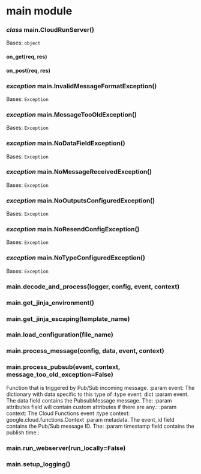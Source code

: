 # main module


### _class_ main.CloudRunServer()
Bases: `object`


#### on_get(req, res)

#### on_post(req, res)

### _exception_ main.InvalidMessageFormatException()
Bases: `Exception`


### _exception_ main.MessageTooOldException()
Bases: `Exception`


### _exception_ main.NoDataFieldException()
Bases: `Exception`


### _exception_ main.NoMessageReceivedException()
Bases: `Exception`


### _exception_ main.NoOutputsConfiguredException()
Bases: `Exception`


### _exception_ main.NoResendConfigException()
Bases: `Exception`


### _exception_ main.NoTypeConfiguredException()
Bases: `Exception`


### main.decode_and_process(logger, config, event, context)

### main.get_jinja_environment()

### main.get_jinja_escaping(template_name)

### main.load_configuration(file_name)

### main.process_message(config, data, event, context)

### main.process_pubsub(event, context, message_too_old_exception=False)
Function that is triggered by Pub/Sub incoming message.
:param event: The dictionary with data specific to this type of
:type event: dict
:param event. The data field contains the PubsubMessage message. The:
:param attributes field will contain custom attributes if there are any.:
:param context: The Cloud Functions event
:type context: google.cloud.functions.Context
:param metadata. The event_id field contains the Pub/Sub message ID. The:
:param timestamp field contains the publish time.:


### main.run_webserver(run_locally=False)

### main.setup_logging()
